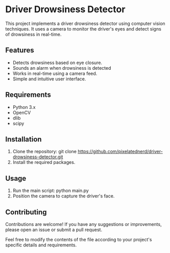 # Driver Drowsiness Detector
This project implements a driver drowsiness detector using computer vision techniques. It uses a camera to monitor the driver's eyes and detect signs of drowsiness in real-time.

## Features
- Detects drowsiness based on eye closure.
- Sounds an alarm when drowsiness is detected
- Works in real-time using a camera feed.
- Simple and intuitive user interface.

## Requirements
- Python 3.x
- OpenCV
- dlib
- scipy

## Installation
1. Clone the repository:
git clone https://github.com/pixelatednerd/driver-drowsiness-detector.git
2. Install the required packages.

## Usage

1. Run the main script:
python main.py
2. Position the camera to capture the driver's face.

## Contributing
Contributions are welcome! If you have any suggestions or improvements, please open an issue or submit a pull request.

Feel free to modify the contents of the file according to your project's specific details and requirements.

